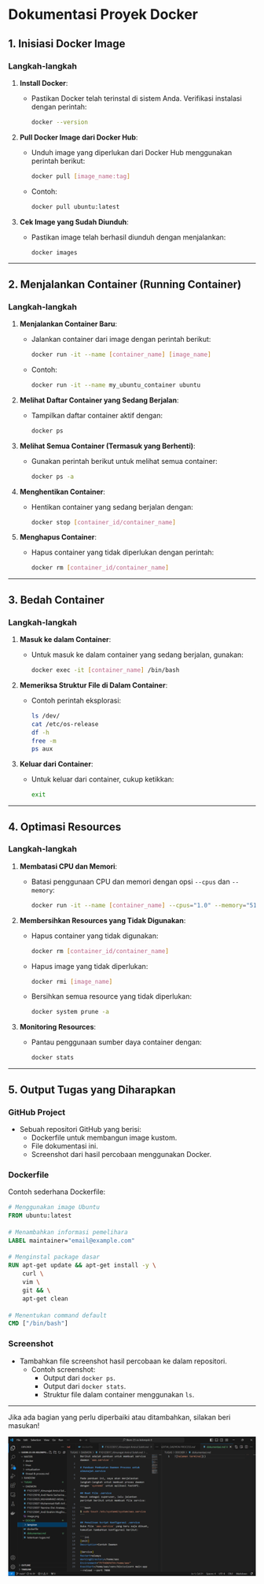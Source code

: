 # Dokumentasi Proyek Docker

## **1. Inisiasi Docker Image**

### **Langkah-langkah**
1. **Install Docker**:
   - Pastikan Docker telah terinstal di sistem Anda. Verifikasi instalasi dengan perintah:
     ```bash
     docker --version
     ```

2. **Pull Docker Image dari Docker Hub**:
   - Unduh image yang diperlukan dari Docker Hub menggunakan perintah berikut:
     ```bash
     docker pull [image_name:tag]
     ```
   - Contoh:
     ```bash
     docker pull ubuntu:latest
     ```

3. **Cek Image yang Sudah Diunduh**:
   - Pastikan image telah berhasil diunduh dengan menjalankan:
     ```bash
     docker images
     ```

---

## **2. Menjalankan Container (Running Container)**

### **Langkah-langkah**
1. **Menjalankan Container Baru**:
   - Jalankan container dari image dengan perintah berikut:
     ```bash
     docker run -it --name [container_name] [image_name]
     ```
   - Contoh:
     ```bash
     docker run -it --name my_ubuntu_container ubuntu
     ```

2. **Melihat Daftar Container yang Sedang Berjalan**:
   - Tampilkan daftar container aktif dengan:
     ```bash
     docker ps
     ```

3. **Melihat Semua Container (Termasuk yang Berhenti)**:
   - Gunakan perintah berikut untuk melihat semua container:
     ```bash
     docker ps -a
     ```

4. **Menghentikan Container**:
   - Hentikan container yang sedang berjalan dengan:
     ```bash
     docker stop [container_id/container_name]
     ```

5. **Menghapus Container**:
   - Hapus container yang tidak diperlukan dengan perintah:
     ```bash
     docker rm [container_id/container_name]
     ```

---

## **3. Bedah Container**

### **Langkah-langkah**
1. **Masuk ke dalam Container**:
   - Untuk masuk ke dalam container yang sedang berjalan, gunakan:
     ```bash
     docker exec -it [container_name] /bin/bash
     ```

2. **Memeriksa Struktur File di Dalam Container**:
   - Contoh perintah eksplorasi:
     ```bash
     ls /dev/
     cat /etc/os-release
     df -h
     free -m
     ps aux
     ```

3. **Keluar dari Container**:
   - Untuk keluar dari container, cukup ketikkan:
     ```bash
     exit
     ```

---

## **4. Optimasi Resources**

### **Langkah-langkah**
1. **Membatasi CPU dan Memori**:
   - Batasi penggunaan CPU dan memori dengan opsi `--cpus` dan `--memory`:
     ```bash
     docker run -it --name [container_name] --cpus="1.0" --memory="512m" [image_name]
     ```

2. **Membersihkan Resources yang Tidak Digunakan**:
   - Hapus container yang tidak digunakan:
     ```bash
     docker rm [container_id/container_name]
     ```
   - Hapus image yang tidak diperlukan:
     ```bash
     docker rmi [image_name]
     ```
   - Bersihkan semua resource yang tidak diperlukan:
     ```bash
     docker system prune -a
     ```

3. **Monitoring Resources**:
   - Pantau penggunaan sumber daya container dengan:
     ```bash
     docker stats
     ```

---

## **5. Output Tugas yang Diharapkan**

### **GitHub Project**
- Sebuah repositori GitHub yang berisi:
  - Dockerfile untuk membangun image kustom.
  - File dokumentasi ini.
  - Screenshot dari hasil percobaan menggunakan Docker.

### **Dockerfile**
Contoh sederhana Dockerfile:
```dockerfile
# Menggunakan image Ubuntu
FROM ubuntu:latest

# Menambahkan informasi pemelihara
LABEL maintainer="email@example.com"

# Menginstal package dasar
RUN apt-get update && apt-get install -y \
    curl \
    vim \
    git && \
    apt-get clean

# Menentukan command default
CMD ["/bin/bash"]
```

### **Screenshot**
- Tambahkan file screenshot hasil percobaan ke dalam repositori.
  - Contoh screenshot:
    - Output dari `docker ps`.
    - Output dari `docker stats`.
    - Struktur file dalam container menggunakan `ls`.

---

Jika ada bagian yang perlu diperbaiki atau ditambahkan, silakan beri masukan!


![deskripsi](lampiran/test.png)